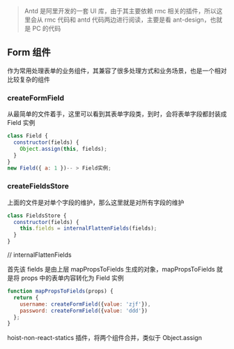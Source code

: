 > Antd 是阿里开发的一套 UI 库，由于其主要依赖 rmc 相关的插件，所以这里会从 rmc 代码和 antd 代码两边进行阅读，主要是看 ant-design，也就是 PC 的代码

## Form 组件

作为常用处理表单的业务组件，其兼容了很多处理方式和业务场景，也是一个相对比较复杂的组件

### createFormField

从最简单的文件着手，这里可以看到其表单字段类，到时，会将表单字段都封装成 Field 实例

```js
class Field {
  constructor(fields) {
    Object.assign(this, fields);
  }
}
new Field({ a: 1 })-- > Field实例;
```

### createFieldsStore

上面的文件是对单个字段的维护，那么这里就是对所有字段的维护

```js
class FieldsStore {
  constructor(fields) {
    this.fields = internalFlattenFields(fields);
  }
}
```

// internalFlattenFields

首先该 fields 是由上层 mapPropsToFields 生成的对象，mapPropsToFields 就是将 props 中的表单内容转化为 Field 实例

```js
function mapPropsToFields(props) {
  return {
    username: createFormField({value: 'zjf'}),
    password: createFormField({value: 'ddd'})
  };
}
```

hoist-non-react-statics 插件，将两个组件合并，类似于 Object.assign
